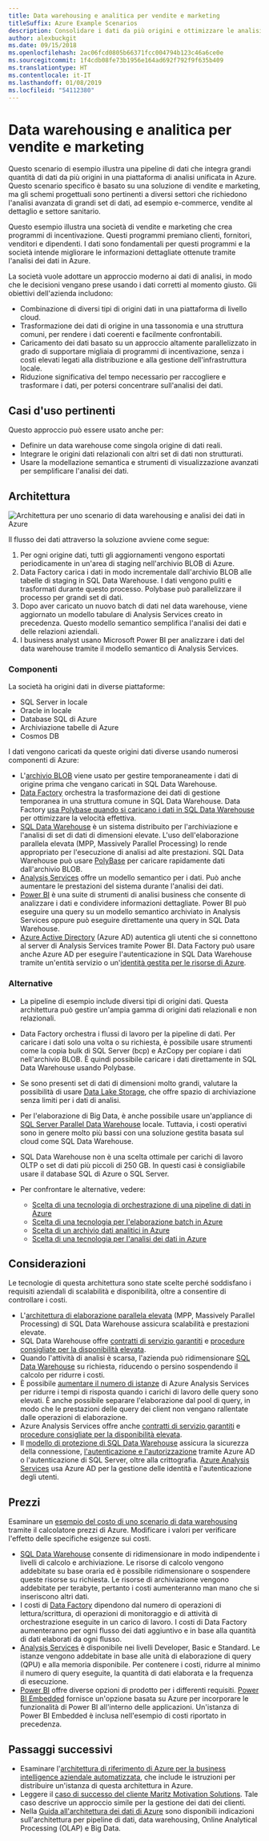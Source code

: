 ```yaml
---
title: Data warehousing e analitica per vendite e marketing
titleSuffix: Azure Example Scenarios
description: Consolidare i dati da più origini e ottimizzare le analisi dei dati.
author: alexbuckgit
ms.date: 09/15/2018
ms.openlocfilehash: 2ac06fcd0805b66371fcc004794b123c46a6ce0e
ms.sourcegitcommit: 1f4cdb08fe73b1956e164ad692f792f9f635b409
ms.translationtype: HT
ms.contentlocale: it-IT
ms.lasthandoff: 01/08/2019
ms.locfileid: "54112380"
---
```

# <a name="data-warehousing-and-analytics-for-sales-and-marketing"></a>Data warehousing e analitica per vendite e marketing

Questo scenario di esempio illustra una pipeline di dati che integra grandi quantità di dati da più origini in una piattaforma di analisi unificata in Azure. Questo scenario specifico è basato su una soluzione di vendite e marketing, ma gli schemi progettuali sono pertinenti a diversi settori che richiedono l'analisi avanzata di grandi set di dati, ad esempio e-commerce, vendite al dettaglio e settore sanitario.

Questo esempio illustra una società di vendite e marketing che crea programmi di incentivazione. Questi programmi premiano clienti, fornitori, venditori e dipendenti. I dati sono fondamentali per questi programmi e la società intende migliorare le informazioni dettagliate ottenute tramite l'analisi dei dati in Azure.

La società vuole adottare un approccio moderno ai dati di analisi, in modo che le decisioni vengano prese usando i dati corretti al momento giusto. Gli obiettivi dell'azienda includono:

- Combinazione di diversi tipi di origini dati in una piattaforma di livello cloud.
- Trasformazione dei dati di origine in una tassonomia e una struttura comuni, per rendere i dati coerenti e facilmente confrontabili.
- Caricamento dei dati basato su un approccio altamente parallelizzato in grado di supportare migliaia di programmi di incentivazione, senza i costi elevati legati alla distribuzione e alla gestione dell'infrastruttura locale.
- Riduzione significativa del tempo necessario per raccogliere e trasformare i dati, per potersi concentrare sull'analisi dei dati.

## <a name="relevant-use-cases"></a>Casi d'uso pertinenti

Questo approccio può essere usato anche per:

- Definire un data warehouse come singola origine di dati reali.
- Integrare le origini dati relazionali con altri set di dati non strutturati.
- Usare la modellazione semantica e strumenti di visualizzazione avanzati per semplificare l'analisi dei dati.

## <a name="architecture"></a>Architettura

![Architettura per uno scenario di data warehousing e analisi dei dati in Azure][architecture]

Il flusso dei dati attraverso la soluzione avviene come segue:

1. Per ogni origine dati, tutti gli aggiornamenti vengono esportati periodicamente in un'area di staging nell'archivio BLOB di Azure.
2. Data Factory carica i dati in modo incrementale dall'archivio BLOB alle tabelle di staging in SQL Data Warehouse. I dati vengono puliti e trasformati durante questo processo. Polybase può parallelizzare il processo per grandi set di dati.
3. Dopo aver caricato un nuovo batch di dati nel data warehouse, viene aggiornato un modello tabulare di Analysis Services creato in precedenza. Questo modello semantico semplifica l'analisi dei dati e delle relazioni aziendali.
4. I business analyst usano Microsoft Power BI per analizzare i dati del data warehouse tramite il modello semantico di Analysis Services.

### <a name="components"></a>Componenti

La società ha origini dati in diverse piattaforme:

- SQL Server in locale
- Oracle in locale
- Database SQL di Azure
- Archiviazione tabelle di Azure
- Cosmos DB

I dati vengono caricati da queste origini dati diverse usando numerosi componenti di Azure:

- L'[archivio BLOB](/azure/storage/blobs/storage-blobs-introduction) viene usato per gestire temporaneamente i dati di origine prima che vengano caricati in SQL Data Warehouse.
- [Data Factory](/azure/data-factory) orchestra la trasformazione dei dati di gestione temporanea in una struttura comune in SQL Data Warehouse. Data Factory [usa Polybase quando si caricano i dati in SQL Data Warehouse](/azure/data-factory/connector-azure-sql-data-warehouse#use-polybase-to-load-data-into-azure-sql-data-warehouse) per ottimizzare la velocità effettiva.
- [SQL Data Warehouse](/azure/sql-data-warehouse/sql-data-warehouse-overview-what-is) è un sistema distribuito per l'archiviazione e l'analisi di set di dati di dimensioni elevate. L'uso dell'elaborazione parallela elevata (MPP, Massively Parallel Processing) lo rende appropriato per l'esecuzione di analisi ad alte prestazioni. SQL Data Warehouse può usare [PolyBase](/sql/relational-databases/polybase/polybase-guide) per caricare rapidamente dati dall'archivio BLOB.
- [Analysis Services](/azure/analysis-services) offre un modello semantico per i dati. Può anche aumentare le prestazioni del sistema durante l'analisi dei dati.
- [Power BI](/power-bi) è una suite di strumenti di analisi business che consente di analizzare i dati e condividere informazioni dettagliate. Power BI può eseguire una query su un modello semantico archiviato in Analysis Services oppure può eseguire direttamente una query in SQL Data Warehouse.
- [Azure Active Directory](/azure/active-directory) (Azure AD) autentica gli utenti che si connettono al server di Analysis Services tramite Power BI. Data Factory può usare anche Azure AD per eseguire l'autenticazione in SQL Data Warehouse tramite un'entità servizio o un'[identità gestita per le risorse di Azure](/azure/active-directory/managed-identities-azure-resources/overview).

### <a name="alternatives"></a>Alternative

- La pipeline di esempio include diversi tipi di origini dati. Questa architettura può gestire un'ampia gamma di origini dati relazionali e non relazionali.
- Data Factory orchestra i flussi di lavoro per la pipeline di dati. Per caricare i dati solo una volta o su richiesta, è possibile usare strumenti come la copia bulk di SQL Server (bcp) e AzCopy per copiare i dati nell'archivio BLOB. È quindi possibile caricare i dati direttamente in SQL Data Warehouse usando Polybase.
- Se sono presenti set di dati di dimensioni molto grandi, valutare la possibilità di usare [Data Lake Storage](/azure/storage/data-lake-storage/introduction), che offre spazio di archiviazione senza limiti per i dati di analisi.
- Per l'elaborazione di Big Data, è anche possibile usare un'appliance di [SQL Server Parallel Data Warehouse](/sql/analytics-platform-system) locale. Tuttavia, i costi operativi sono in genere molto più bassi con una soluzione gestita basata sul cloud come SQL Data Warehouse.
- SQL Data Warehouse non è una scelta ottimale per carichi di lavoro OLTP o set di dati più piccoli di 250 GB. In questi casi è consigliabile usare il database SQL di Azure o SQL Server.
- Per confrontare le alternative, vedere:

  - [Scelta di una tecnologia di orchestrazione di una pipeline di dati in Azure](/azure/architecture/data-guide/technology-choices/pipeline-orchestration-data-movement)
  - [Scelta di una tecnologia per l'elaborazione batch in Azure](/azure/architecture/data-guide/technology-choices/batch-processing)
  - [Scelta di un archivio dati analitici in Azure](/azure/architecture/data-guide/technology-choices/analytical-data-stores)
  - [Scelta di una tecnologia per l'analisi dei dati in Azure](/azure/architecture/data-guide/technology-choices/analysis-visualizations-reporting)

## <a name="considerations"></a>Considerazioni

Le tecnologie di questa architettura sono state scelte perché soddisfano i requisiti aziendali di scalabilità e disponibilità, oltre a consentire di controllare i costi.

- L'[architettura di elaborazione parallela elevata](/azure/sql-data-warehouse/massively-parallel-processing-mpp-architecture) (MPP, Massively Parallel Processing) di SQL Data Warehouse assicura scalabilità e prestazioni elevate.
- SQL Data Warehouse offre [contratti di servizio garantiti](https://azure.microsoft.com/support/legal/sla/sql-data-warehouse) e [procedure consigliate per la disponibilità elevata](/azure/sql-data-warehouse/sql-data-warehouse-best-practices).
- Quando l'attività di analisi è scarsa, l'azienda può ridimensionare [SQL Data Warehouse](/azure/sql-data-warehouse/sql-data-warehouse-manage-compute-overview) su richiesta, riducendo o persino sospendendo il calcolo per ridurre i costi.
- È possibile [aumentare il numero di istanze](/azure/analysis-services/analysis-services-scale-out) di Azure Analysis Services per ridurre i tempi di risposta quando i carichi di lavoro delle query sono elevati. È anche possibile separare l'elaborazione dal pool di query, in modo che le prestazioni delle query dei client non vengano rallentate dalle operazioni di elaborazione.
- Azure Analysis Services offre anche [contratti di servizio garantiti](https://azure.microsoft.com/support/legal/sla/analysis-services) e [procedure consigliate per la disponibilità elevata](/azure/analysis-services/analysis-services-bcdr).
- Il [modello di protezione di SQL Data Warehouse](/azure/sql-data-warehouse/sql-data-warehouse-overview-manage-security) assicura la sicurezza della connessione, [l'autenticazione e l'autorizzazione](/azure/sql-data-warehouse/sql-data-warehouse-authentication) tramite Azure AD o l'autenticazione di SQL Server, oltre alla crittografia. [Azure Analysis Services](/azure/analysis-services/analysis-services-manage-users) usa Azure AD per la gestione delle identità e l'autenticazione degli utenti.

## <a name="pricing"></a>Prezzi

Esaminare un [esempio del costo di uno scenario di data warehousing][calculator] tramite il calcolatore prezzi di Azure. Modificare i valori per verificare l'effetto delle specifiche esigenze sui costi.

- [SQL Data Warehouse](https://azure.microsoft.com/pricing/details/sql-data-warehouse/gen2) consente di ridimensionare in modo indipendente i livelli di calcolo e archiviazione. Le risorse di calcolo vengono addebitate su base oraria ed è possibile ridimensionare o sospendere queste risorse su richiesta. Le risorse di archiviazione vengono addebitate per terabyte, pertanto i costi aumenteranno man mano che si inseriscono altri dati.
- I costi di [Data Factory](https://azure.microsoft.com/pricing/details/data-factory) dipendono dal numero di operazioni di lettura/scrittura, di operazioni di monitoraggio e di attività di orchestrazione eseguite in un carico di lavoro. I costi di Data Factory aumenteranno per ogni flusso dei dati aggiuntivo e in base alla quantità di dati elaborati da ogni flusso.
- [Analysis Services](https://azure.microsoft.com/pricing/details/analysis-services) è disponibile nei livelli Developer, Basic e Standard. Le istanze vengono addebitate in base alle unità di elaborazione di query (QPU) e alla memoria disponibile. Per contenere i costi, ridurre al minimo il numero di query eseguite, la quantità di dati elaborata e la frequenza di esecuzione.
- [Power BI](https://powerbi.microsoft.com/pricing) offre diverse opzioni di prodotto per i differenti requisiti. [Power BI Embedded](https://azure.microsoft.com/pricing/details/power-bi-embedded) fornisce un'opzione basata su Azure per incorporare le funzionalità di Power BI all'interno delle applicazioni. Un'istanza di Power BI Embedded è inclusa nell'esempio di costi riportato in precedenza.

## <a name="next-steps"></a>Passaggi successivi

- Esaminare l'[architettura di riferimento di Azure per la business intelligence aziendale automatizzata](/azure/architecture/reference-architectures/data/enterprise-bi-adf), che include le istruzioni per distribuire un'istanza di questa architettura in Azure.
- Leggere il [caso di successo del cliente Maritz Motivation Solutions][source-document]. Tale caso descrive un approccio simile per la gestione dei dati dei clienti.
- Nella [Guida all'architettura dei dati di Azure](/azure/architecture/data-guide) sono disponibili indicazioni sull'architettura per pipeline di dati, data warehousing, Online Analytical Processing (OLAP) e Big Data.

<!-- links -->

[source-document]: https://customers.microsoft.com/story/maritz
[calculator]: https://azure.com/e/b798fb70c53e4dd19fdeacea4db78276
[architecture]: ./media/architecture-data-warehouse.png
